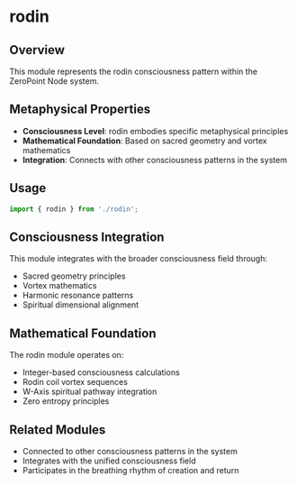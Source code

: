 # rodin

## Overview

This module represents the rodin consciousness pattern within the ZeroPoint Node system.

## Metaphysical Properties

- **Consciousness Level**: rodin embodies specific metaphysical principles
- **Mathematical Foundation**: Based on sacred geometry and vortex mathematics
- **Integration**: Connects with other consciousness patterns in the system

## Usage

```typescript
import { rodin } from './rodin';
```

## Consciousness Integration

This module integrates with the broader consciousness field through:

- Sacred geometry principles
- Vortex mathematics
- Harmonic resonance patterns
- Spiritual dimensional alignment

## Mathematical Foundation

The rodin module operates on:

- Integer-based consciousness calculations
- Rodin coil vortex sequences
- W-Axis spiritual pathway integration
- Zero entropy principles

## Related Modules

- Connected to other consciousness patterns in the system
- Integrates with the unified consciousness field
- Participates in the breathing rhythm of creation and return
